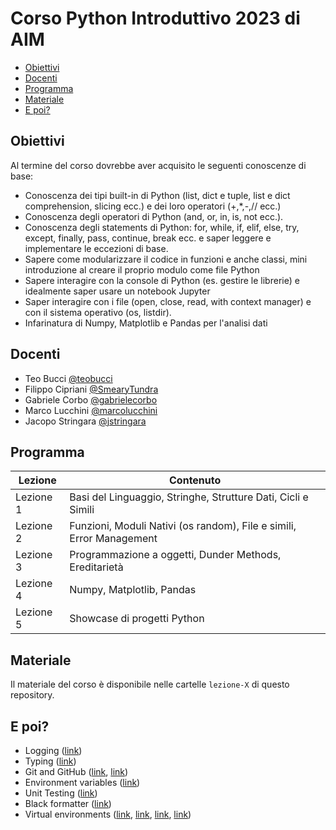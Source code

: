 <!-- omit from toc -->
# Corso Python Introduttivo 2023 di AIM

- [Obiettivi](#obiettivi)
- [Docenti](#docenti)
- [Programma](#programma)
- [Materiale](#materiale)
- [E poi?](#e-poi)

## Obiettivi

Al termine del corso dovrebbe aver acquisito le seguenti conoscenze di base:

- Conoscenza dei tipi built-in di Python (list, dict e tuple, list e dict comprehension, slicing ecc.) e dei loro operatori (+,*,-,// ecc.)
- Conoscenza degli operatori di Python (and, or, in, is, not ecc.).
- Conoscenza degli statements di Python: for, while, if, elif, else, try, except, finally, pass, continue, break ecc. e saper leggere e implementare le eccezioni di base.
- Sapere come modularizzare il codice in funzioni e anche classi, mini introduzione al creare il proprio modulo come file Python
- Sapere interagire con la console di Python (es. gestire le librerie) e idealmente saper usare un notebook Jupyter
- Saper interagire con i file (open, close, read, with context manager) e con il sistema operativo (os, listdir). 
- Infarinatura di Numpy, Matplotlib e Pandas per l'analisi dati

## Docenti

* Teo Bucci [@teobucci](http://github.com/teobucci)
* Filippo Cipriani [@SmearyTundra](http://github.com/SmearyTundra)
* Gabriele Corbo [@gabrielecorbo](http://github.com/gabrielecorbo)
* Marco Lucchini [@marcolucchini](http://github.com/marcolucchini)
* Jacopo Stringara [@jstringara](http://github.com/jstringara)

## Programma

| Lezione   | Contenuto                                                            |
|-----------|----------------------------------------------------------------------|
| Lezione 1 | Basi del Linguaggio, Stringhe, Strutture Dati, Cicli e Simili        |
| Lezione 2 | Funzioni, Moduli Nativi (os random), File e simili, Error Management |
| Lezione 3 | Programmazione a oggetti, Dunder Methods, Ereditarietà               |
| Lezione 4 | Numpy, Matplotlib, Pandas                                            |
| Lezione 5 | Showcase di progetti Python                                          |

## Materiale

Il materiale del corso è disponibile nelle cartelle `lezione-X` di questo repository.

## E poi?

* Logging ([link](https://www.youtube.com/watch?v=NRLSyyYv2N0))
* Typing ([link](https://www.youtube.com/watch?v=QORvB-_mbZ0))
* Git and GitHub ([link](https://www.youtube.com/watch?v=RGOj5yH7evk), [link](https://www.youtube.com/watch?v=8JJ101D3knE))
* Environment variables ([link](https://www.youtube.com/watch?v=c42T5wKSztQ))
* Unit Testing ([link](https://www.youtube.com/watch?v=6tNS--WetLI))
* Black formatter ([link](https://github.com/psf/black))
* Virtual environments ([link](https://www.youtube.com/watch?v=KxvKCSwlUv8), [link](https://www.youtube.com/watch?v=GZbeL5AcTgw), [link](https://www.youtube.com/watch?v=31WU0Dhw4sk), [link](https://www.youtube.com/watch?v=HTx18uyyHw8))